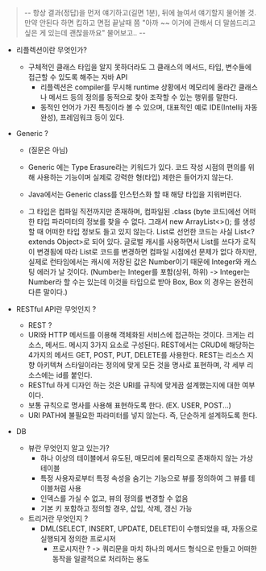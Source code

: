 >-- 항상 결과(정답)을 먼저 얘기하고(길면 1분), 뒤에 늘여서 얘기할지 물어볼 것. 만약 안된다 하면 킵하고 면접 끝날때 쯤
"아까 ~~ 이거에 관해서 더 말씀드리고 싶은 게 있는데 괜찮을까요" 물어보고.. --

- 리플렉션이란 무엇인가?
  - 구체적인 클래스 타입을 알지 못하더라도 그 클래스의 메서드, 타입, 변수들에 접근할 수 있도록 해주는 자바 API 
    -  리플렉션은 compiler를 무시해 runtime 상황에서 메모리에 올라간 클래스나
    메서드 등의 정의를 동적으로 찾아 조작할 수 있는 행위를 말한다.
    - 동적인 언어가 가진 특징이라 볼 수 있으며, 대표적인 예로 IDE(Intellij 자동완성), 프레임워크 등이 있다.

- Generic ?
  - (질문은 아님)
  - Generic 에는 Type Erasure라는 키워드가 있다. 코드 작성 시점의 편의를 위해 사용하는 기능이며
  실제로 강력한 형(타입) 제한은 들어가지 않는다.

  - Java에서는 Generic class를 인스턴스화 할 때 해당 타입을 지워버린다.
  - 그 타입은 컴파일 직전까지만 존재하며, 컴파일된 .class (byte 코드)에선 어떠한 타입 파라미터의 정보를 찾을 수 없다.
  그래서 new ArrayList<>(); 를 생성할 때 어떠한 타입 정보도 들고 있지 않는다.
  List<T>로 선언한 코드는 사실 List<? extends Object>로 되어 있다.
  글로벌 캐시를 사용하면서 List<Integer>를 쓰다가 로직이 변경됨에 따라 List<Number>로 코드를
  변경하면 컴파일 시점에선 문제가 없다 하지만, 실제로 런타임에서는 캐시에 저장된 값은 Number이기 때문에
  Integer와 캐스팅 에러가 날 것이다. (Number는 Integer를 포함(상위, 하위) -> Integer는 Number라 할 수는 있는데
  이것을 타입으로 받아 Box<Integer>, Box<Number> 의 경우는 완전히 다른 말이다.)
  

- RESTful API란 무엇인지 ?
  -  REST ? 
    - URI와 HTTP 메서드를 이용해 객체화된 서비스에 접근하는 것이다. 크게는 리소스, 메서드. 메시지 3가지 요소로 구성된다.
    REST에서는 CRUD에 해당하는 4가지의 메서드 GET, POST, PUT, DELETE를 사용한다. REST는 리소스 지향 아키텍쳐 스타일이라는 정의에 맞게
    모든 것을 명사로 표현하며, 각 세부 리소스에는 id를 붙인다.
    - RESTful 하게 디자인 하는 것은 URI를 규칙에 맞게끔 설계했는지에 대한 여부이다.
    - 보통 규칙으로 명사를 사용해 표현하도록 한다. (EX. USER, POST...)
    - URI PATH에 불필요한 파라미터를 넣지 않는다. 즉, 단순하게 설계하도록 한다.

- DB
  - 뷰란 무엇인지 알고 있는가?
    - 하나 이상의 테이블에서 유도된, 매모리에 물리적으로 존재하지 않는 가상 테이블
    - 특정 사용자로부터 특정 속성을 숨기는 기능으로 뷰를 정의하여 그 뷰를 테이블처럼 사용
    - 인덱스를 가실 수 없고, 뷰의 정의를 변경할 수 없음
    - 기본 키 포함하고 정의할 경우, 삽입, 삭제, 갱신 가능
  - 트리거란 무엇인지 ?
    - DML(SELECT, INSERT, UPDATE, DELETE)이 수행되었을 때, 자동으로 실행되게 정의한 프로시저
      - 프로시저란 ? -> 쿼리문을 마치 하나의 메서드 형식으로 만들고 어떠한 동작을 일괄적으로 처리하는 용도
